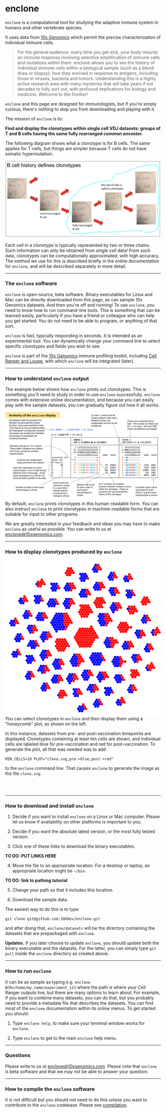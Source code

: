 # enclone

`enclone` is a computational tool for studying the adaptive immune system in humans and
other vertebrate species.  

It uses data from [10x Genomics](https://www.10xgenomics.com/) which permit the precise
characterization of individual immune cells.

> For the general audience: every time you get sick, your body mounts an immune response involving
> selective amplification of immune cells and mutations within them.
> enclone allows you to see the history of individual immune cells within a 
> biological sample (such as a blood draw or biopsy): how they evolved in response to antigens, 
> including those in viruses, bacteria and tumors.  Understanding this is a highly active 
> research area with many mysteries that will take years if not decades to fully sort out, with 
> profound implications for biology and medicine.  Welcome to the frontier!

`enclone` and this page are designed for immunologists, but if
you're simply curious, there's nothing to stop you from downloading and playing with it.

The mission of `enclone` is to:

**Find and display the clonotypes within single cell VDJ datasets:
groups of T and B cells having the same fully rearranged common ancestor.**

The following diagram shows what a _clonotype_ is for B cells.  The same applies for T cells,
but things are simpler because T cells do not have somatic hypermutation.

<img src="img/what_is_a_clonotype.png" alt="what is a clonotype" title="what is a clonotype" />

Each cell in a clonotype is typically represented by two or three chains.  Such information can
only be obtained from _single cell_ data!  From such data, clonotypes can be computationally
approximated, with high accuracy.  The method we use for this is described briefly in the online
documentation for `enclone`, and will be described separately in more detail.

___________________________________________________________________________________________________

### The `enclone` software

`enclone` is open-source, beta software.  Binary executables for Linux and Mac can be 
directly downloaded from this page, as can sample 10x Genomics datasets.  And then you're off and
running!  To use `enclone`, you need to know how to run command-line tools.  This is something that 
can be learned easily, particularly if you have a friend or colleague who can help you
get started.  You do not need to be able to program, or anything of that sort.

`enclone` is fast, typically responding in seconds.  It is intended as an experimental tool.
You can dynamically change your command line to select specific clonotypes and fields you wish
to see.

`enclone` is part of the [10x Genomics](https://www.10xgenomics.com/) immune 
profiling toolkit, including
[Cell Ranger and Loupe](https://support.10xgenomics.com/single-cell-gene-expression/software/overview/welcome), 
with which `enclone` will be integrated (later).

___________________________________________________________________________________________________

### How to understand `enclone` output

The example below shows how `enclone` prints out clonotypes.  This is something you'll need
to study in order to use `enclone` successfully.  `enclone` comes with extensive online 
documentation, and because you can easily play with the sample datasets, you can gradually
figure out how it all works.

<img src="img/enclone_annotated_example.svg" alt="enclone annotated example" title="enclone annotated example" /> By default, `enclone` prints clonotypes in this human-readable form.  You can also instruct
`enclone` to print clonotypes in machine-readable forms that are suitable for input to other
programs.

We are greatly interested in your feedback and ideas you may have to make `enclone` as useful
as possible.  You can write to us at enclone@10xgenomics.com.

___________________________________________________________________________________________________

### How to display clonotypes produced by `enclone`

<img align="left" src="img/clono.svg" alt="honeycomb plot" title="honeycomb plot" />

<br>

You can select clonotypes in `enclone` and then display them using a "honeycomb" plot, as shown
on the left.

In this instance, datasets from pre- and post-vaccination timepoints are displayed.  Clonotypes 
containing at least ten cells are shown, and individual cells are labeled blue for pre-vaccination 
and red for post-vaccination.  To generate the plot, all that was needed was to add
```
MIN_CELLS=10 PLOT="clono.svg,pre->blue,post->red"
```
to the `enclone` command line.  That causes `enclone` to generate the image as the file `clono.svg`.

<br>
<br>

___________________________________________________________________________________________________

### How to download and install `enclone`

1. Decide if you want to install `enclone` on a Linux or Mac computer.  Please let us know if
availability on other platforms is important to you.

2. Decide if you want the absolute latest version, or the most fully tested version.

3. Click one of these links to download the binary executables.

<b>TO DO: PUT LINKS HERE</b>

4. Move the file to an appropriate location.  For a desktop or laptop, an appropriate location 
might be `~/bin`.

<b>TO DO: link to pathing tutorial</b>

5. Change your path so that it includes this location.

6. Download the sample data.

The easiest way to do this is to type
```
git clone git@github.com:10XDev/enclone.git
```
and after doing that, `enclone/datasets` will be the directory containing the datasets
that are prepackaged with `enclone`.

<b>Updates.</b> If you later choose to update `enclone`, you should update both the binary
executable and the datasets.  For the latter, you can simply type `git pull` inside the `enclone`
directory as created above.

___________________________________________________________________________________________________

### How to run `enclone`

It can be as sample as typing e.g. `enclone BCR=/home/my_name/experiment_123`
where the path is where your Cell Ranger outputs live, but there are many options to learn
about.  For example, if you want to combine many datasets, you can do that, but you probably
need to provide a metadata file that describes the datasets.  You can find most of the `enclone`
documentation within its online menus.  To get started you should:

1. Type `enclone help`, to make sure your terminal window works for `enclone`.

2. Type `enclone` to get to the main `enclone` help menu.

___________________________________________________________________________________________________

### Questions

Please write to us at enclone@10xgenomics.com.  Please note that `enclone` is beta software
and that we may not be able to answer your question.

___________________________________________________________________________________________________

### How to compile the `enclone` software

It is not difficult but you should not need to do this unless you want to contribute
to the `enclone` codebase.  Please see [compilation](COMPILE.md).
